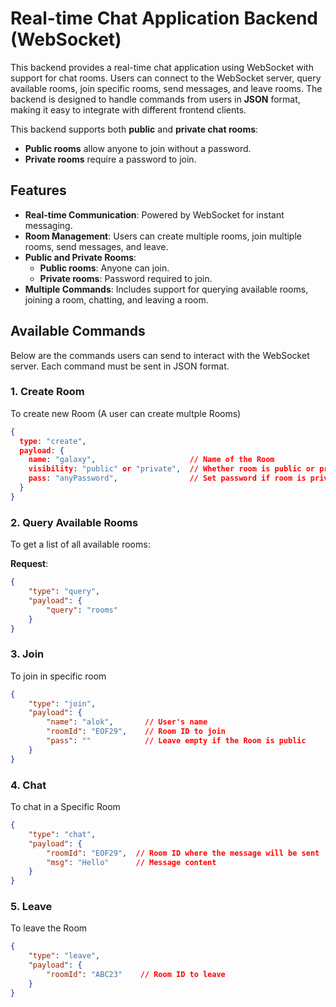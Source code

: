 # Real-time Chat Application Backend (WebSocket)

This backend provides a real-time chat application using WebSocket with support for chat rooms. Users can connect to the WebSocket server, query available rooms, join specific rooms, send messages, and leave rooms. The backend is designed to handle commands from users in **JSON** format, making it easy to integrate with different frontend clients.

This backend supports both **public** and **private chat rooms**:
- **Public rooms** allow anyone to join without a password.
- **Private rooms** require a password to join.

## Features
- **Real-time Communication**: Powered by WebSocket for instant messaging.
- **Room Management**: Users can create multiple rooms, join multiple rooms, send messages, and leave.
- **Public and Private Rooms**: 
  - **Public rooms**: Anyone can join.
  - **Private rooms**: Password required to join.
- **Multiple Commands**: Includes support for querying available rooms, joining a room, chatting, and leaving a room.

## Available Commands

Below are the commands users can send to interact with the WebSocket server. Each command must be sent in JSON format.

### 1. **Create Room**
To create new Room (A user can create multple Rooms)

```json
{
  type: "create",
  payload: {
    name: "galaxy",                     // Name of the Room
    visibility: "public" or "private",  // Whether room is public or private
    pass: "anyPassword",                // Set password if room is private else "" empty string
  }
}
```

### 2. **Query Available Rooms**
To get a list of all available rooms:

**Request**:
```json
{
    "type": "query",
    "payload": {
        "query": "rooms"
    }
}
```

### 3. **Join**
To join in specific room

```json
{
    "type": "join",
    "payload": {
        "name": "alok",       // User's name
        "roomId": "EOF29",    // Room ID to join
        "pass": ""            // Leave empty if the Room is public
    }
}
```
### 4. **Chat**
To chat in a Specific Room

```json
{
    "type": "chat",
    "payload": {
        "roomId": "EOF29",  // Room ID where the message will be sent
        "msg": "Hello"      // Message content
    }
}
```

### 5. **Leave**
To leave the Room

```json
{
    "type": "leave",
    "payload": {
        "roomId": "ABC23"    // Room ID to leave
    }
}
```



